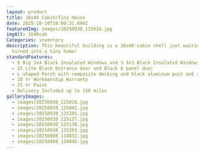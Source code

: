 ```yaml
---
layout: product
title: 16x48 Cabin/Tiny House
date: 2025-10-10T18:08:31.696Z
featuredImg: images/20250930_125016.jpg
imgAlt: 1648cab
Categories: inventory
description: This beautiful building is a 16x48 cabin shell just waiting to be
  turned into a tiny home!
standardFeatures:
  - 6 Big 3x4 Black Insulated Windows and 3 3x3 Black Insulated Windows
  - 15 Lite Black Entrance door and Black 6 panel door
  - L-shaped Porch with composite decking and black aluminum post and railings
  - 10 Yr Workmanship Warranty
  - 25 Yr Paint
  - Delivery Included up to 150 miles
galleryImages:
  - images/20250930_125028.jpg
  - images/20250930_125042.jpg
  - images/20250930_125105.jpg
  - images/20250930_125127.jpg
  - images/20250930_125138.jpg
  - images/20250930_125203.jpg
  - images/20250908_134832.jpg
  - images/20250908_134846.jpg
---
```

